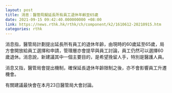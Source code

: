 ```yaml
---
layout: post
title: 消息：醫管局擬延長所有員工退休年齡至65歲
date: 2021-09-15 09:42:40.000000000 +08:00
link: https://news.rthk.hk/rthk/ch/component/k2/1610612-20210915.htm
categories: rthk
---
```


消息指，醫管局計劃提出延長所有員工的退休年齡，由現時的60歲延至65歲，局方會開放給員工選擇和申請，管理層亦會提早與員工討論，員工仍然可以選擇60歲退休。消息說，新建議其中一個主要目的，是希望挽留人手，特別是醫護人員。

消息又指，醫管局會提出機制，確保延長退休年齡限制之後，亦不會影響員工升遷機會。

有關建議最快會在本月23日醫管局大會討論。
